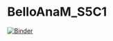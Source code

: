 # BelloAnaM_S5C1

[![Binder](https://mybinder.org/badge_logo.svg)](https://mybinder.org/v2/gh/Anamariabellop/BelloAnaM_S5C1.git/master)
